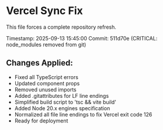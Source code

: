 # Vercel Sync Fix

This file forces a complete repository refresh.

Timestamp: 2025-09-13 15:45:00
Commit: 511d70e (CRITICAL: node_modules removed from git)

## Changes Applied:
- Fixed all TypeScript errors
- Updated component props
- Removed unused imports
- Added .gitattributes for LF line endings
- Simplified build script to 'tsc && vite build'
- Added Node 20.x engines specification
- Normalized all file line endings to fix Vercel exit code 126
- Ready for deployment
